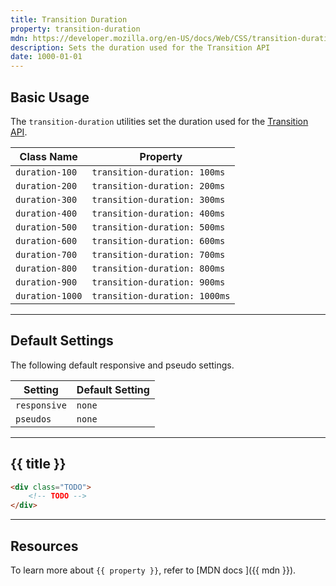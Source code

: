 ```yaml
---
title: Transition Duration
property: transition-duration
mdn: https://developer.mozilla.org/en-US/docs/Web/CSS/transition-duration
description: Sets the duration used for the Transition API
date: 1000-01-01
---
```


## Basic Usage

The `transition-duration` utilities set the duration used for the [Transition API](TODO).

| Class Name      | Property                      |
| --------------- | ----------------------------- |
| `duration-100`  | `transition-duration: 100ms`  |
| `duration-200`  | `transition-duration: 200ms`  |
| `duration-300`  | `transition-duration: 300ms`  |
| `duration-400`  | `transition-duration: 400ms`  |
| `duration-500`  | `transition-duration: 500ms`  |
| `duration-600`  | `transition-duration: 600ms`  |
| `duration-700`  | `transition-duration: 700ms`  |
| `duration-800`  | `transition-duration: 800ms`  |
| `duration-900`  | `transition-duration: 900ms`  |
| `duration-1000` | `transition-duration: 1000ms` |

---

## Default Settings

The following default responsive and pseudo settings.

| Setting      | Default Setting |
| ------------ | --------------- |
| `responsive` | `none`          |
| `pseudos`    | `none`          |

---

## {{ title }}

<div class="bg-silver-200 p-20 h-256 radius-md flex flex-wrap align-content-center">
  <!-- ... -->
</div>

```html
<div class="TODO">
	<!-- TODO -->
</div>
```

---

## Resources

To learn more about `{{ property }}`, refer to [MDN docs <i class="far fa-external-link ml-6"></i>]({{ mdn }}).
